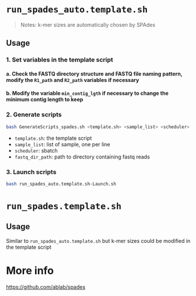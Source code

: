 # `run_spades_auto.template.sh`
> Notes: k-mer sizes are automatically chosen by SPAdes

## Usage
### 1. Set variables in the template script
#### a. Check the FASTQ directory structure and FASTQ file naming pattern, modify the `R1_path` and `R2_path` variables if necessary
#### b. Modify the variable `min_contig_lgth` if necessary to change the minimum contig length to keep

### 2. Generate scripts
```bash
bash GenerateScripts_spades.sh <template.sh> <sample_list> <scheduler> <fastq_dir_path>
```
* `template.sh`: the template script
* `sample_list`: list of sample, one per line 
* `scheduler`: sbatch
* `fastq_dir_path`: path to directory containing fastq reads

### 3. Launch scripts
```bash
bash run_spades_auto.template.sh-Launch.sh
``` 

# `run_spades.template.sh`

## Usage
Similar to `run_spades_auto.template.sh` but k-mer sizes could be modified in the template script


# More info
https://github.com/ablab/spades